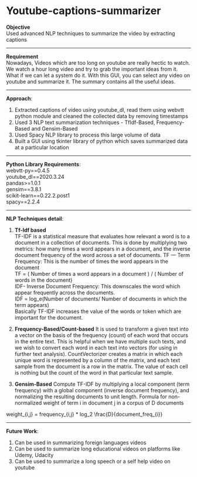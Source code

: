 # Youtube-captions-summarizer
**Objective** <br />Used advanced NLP techniques to summarize the video by extracting captions
*****
**Requirement** <br />
Nowadays, Videos which are too long on youtube are really hectic to watch. We watch a hour long video and try to grab the important ideas from it. What if we can let a system do it. With this GUI, you can select any video on youtube and summarize it. The summary contains all the useful ideas. 
*****

**Approach**:

1. Extracted captions of video using youtube_dl, read them using webvtt python module and cleaned the collected data by removing timestamps<br />
2. Used 3 NLP text summarization techniques - TfIdf-Based, Frequency-Based and Gensim-Based<br />
3. Used Spacy NLP library to process this large volume of data <br />
4. Built a GUI using tkinter library of python which saves summarized data at a particular location<br />
*****
**Python Library Requirements**:<br />
webvtt-py==0.4.5<br />
youtube_dl==2020.3.24<br />
pandas>=1.0.1<br />
gensim==3.8.1<br />
scikit-learn==0.22.2.post1<br />
spacy==2.2.4<br />
*****
**NLP Techniques detail**:
1. **Tf-Idf based** <br />TF-IDF is a statistical measure that evaluates how relevant a word is to a document in a collection of documents. This is done by multiplying two metrics: how many times a word appears in a document, and the inverse document frequency of the word across a set of documents.
TF — Term Frequency: This is the number of times the word appears in the document<br />
TF = ( Number of times a word appears in a document ) / ( Number of words in the document)<br />
IDF- Inverse Document Frequency: This downscales the word which appear frequently across the documents.<br />
IDF = log_e(Number of documents/ Number of documents in which the term appears)<br />
Basically TF-IDF increases the value of the words or token which are important for the document.<br />

2. **Frequency-Based/Count-based** It is used to transform a given text into a vector on the basis of the frequency (count) of each word that occurs in the entire text. This is helpful when we have multiple such texts, and we wish to convert each word in each text into vectors (for using in further text analysis). CountVectorizer creates a matrix in which each unique word is represented by a column of the matrix, and each text sample from the document is a row in the matrix. The value of each cell is nothing but the count of the word in that particular text sample. 
3. **Gensim-Based** Compute TF-IDF by multiplying a local component (term frequency) with a global component (inverse document frequency), and normalizing the resulting documents to unit length. Formula for non-normalized weight of term i in document j in a corpus of D documents

weight_{i,j} = frequency_{i,j} * log_2 \frac{D}{document\_freq_{i}}

*****
**Future Work**:
1. Can be used in summarizing foreign languages videos<br />
2. Can be used to summarize long educational videos on platforms like Udemy, Udacity<br />
3. Can be used to summarize a long speech or a self help video on youtube<br />
